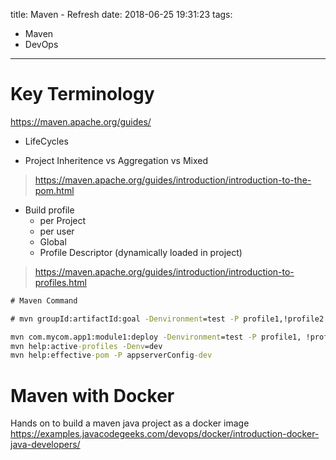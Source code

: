 title: Maven - Refresh
date: 2018-06-25 19:31:23
tags:
- Maven
- DevOps
---

# Key Terminology

https://maven.apache.org/guides/

* LifeCycles

* Project Inheritence vs Aggregation vs Mixed

> https://maven.apache.org/guides/introduction/introduction-to-the-pom.html

* Build profile
  * per Project
  * per user
  * Global
  * Profile Descriptor (dynamically loaded in project)
> https://maven.apache.org/guides/introduction/introduction-to-profiles.html

```cmd
# Maven Command

# mvn groupId:artifactId:goal -Denvironment=test -P profile1,!profile2

mvn com.mycom.app1:module1:deploy -Denvironment=test -P profile1, !profile2
mvn help:active-profiles -Denv=dev
mvn help:effective-pom -P appserverConfig-dev

```


# Maven with Docker

Hands on to build a maven java project as a docker image
https://examples.javacodegeeks.com/devops/docker/introduction-docker-java-developers/
